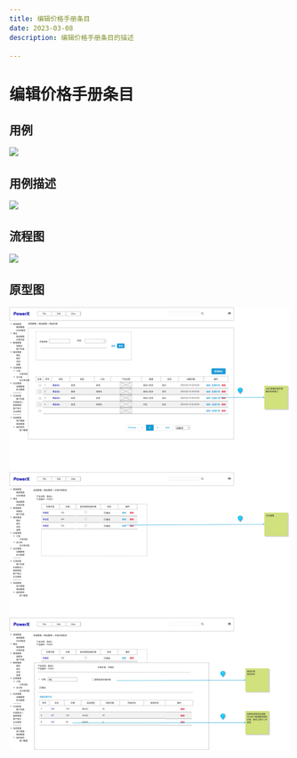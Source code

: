 ```yaml
---
title: 编辑价格手册条目
date: 2023-03-08
description: 编辑价格手册条目的描述

---
```


# 编辑价格手册条目


## 用例

![](../../../../images/uc_pbk_ent_mgmt_edit.png)

## 用例描述

![](../../../../images/uc_desc_pbk_ent_mgmt_edit.png)


## 流程图

![](../../../../images/fl_pbk_ent_mgmt_edit.png)


## 原型图

![](../../../../images/pt_pbk_ent_mgmt_edit.png)